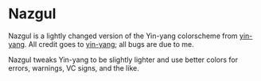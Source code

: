 Nazgul
========

Nazgul is a lightly changed version of the Yin-yang colorscheme from [yin-yang][]. All credit goes to
[yin-yang][]; all bugs are due to me.

Nazgul tweaks Yin-yang to be slightly lighter and use better colors for errors, warnings, VC signs, and
the like.

[yin-yang]: https://github.com/pgdouyon/vim-yin-yang
